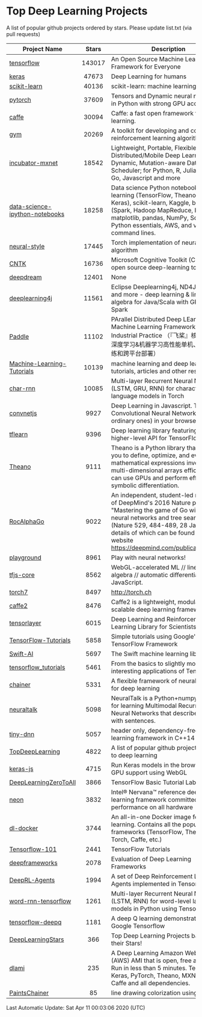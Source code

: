 # Top Deep Learning Projects
A list of popular github projects ordered by stars.
Please update list.txt (via pull requests)

|Project Name| Stars | Description |
| ---------- |:-----:| ----------- |
| [tensorflow](https://github.com/tensorflow/tensorflow) | 143017 | An Open Source Machine Learning Framework for Everyone |
| [keras](https://github.com/keras-team/keras) | 47673 | Deep Learning for humans |
| [scikit-learn](https://github.com/scikit-learn/scikit-learn) | 40136 | scikit-learn: machine learning in Python |
| [pytorch](https://github.com/pytorch/pytorch) | 37609 | Tensors and Dynamic neural networks in Python with strong GPU acceleration |
| [caffe](https://github.com/BVLC/caffe) | 30094 | Caffe: a fast open framework for deep learning. |
| [gym](https://github.com/openai/gym) | 20269 | A toolkit for developing and comparing reinforcement learning algorithms. |
| [incubator-mxnet](https://github.com/apache/incubator-mxnet) | 18542 | Lightweight, Portable, Flexible Distributed/Mobile Deep Learning with Dynamic, Mutation-aware Dataflow Dep Scheduler; for Python, R, Julia, Scala, Go, Javascript and more |
| [data-science-ipython-notebooks](https://github.com/donnemartin/data-science-ipython-notebooks) | 18258 | Data science Python notebooks: Deep learning (TensorFlow, Theano, Caffe, Keras), scikit-learn, Kaggle, big data (Spark, Hadoop MapReduce, HDFS), matplotlib, pandas, NumPy, SciPy, Python essentials, AWS, and various command lines. |
| [neural-style](https://github.com/jcjohnson/neural-style) | 17445 | Torch implementation of neural style algorithm |
| [CNTK](https://github.com/microsoft/CNTK) | 16736 | Microsoft Cognitive Toolkit (CNTK), an open source deep-learning toolkit |
| [deepdream](https://github.com/google/deepdream) | 12401 | None |
| [deeplearning4j](https://github.com/eclipse/deeplearning4j) | 11561 | Eclipse Deeplearning4j, ND4J, DataVec and more - deep learning & linear algebra for Java/Scala with GPUs + Spark |
| [Paddle](https://github.com/PaddlePaddle/Paddle) | 11102 | PArallel Distributed Deep LEarning: Machine Learning Framework from Industrial Practice （『飞桨』核心框架，深度学习&机器学习高性能单机、分布式训练和跨平台部署） |
| [Machine-Learning-Tutorials](https://github.com/ujjwalkarn/Machine-Learning-Tutorials) | 10139 | machine learning and deep learning tutorials, articles and other resources  |
| [char-rnn](https://github.com/karpathy/char-rnn) | 10085 | Multi-layer Recurrent Neural Networks (LSTM, GRU, RNN) for character-level language models in Torch |
| [convnetjs](https://github.com/karpathy/convnetjs) | 9927 | Deep Learning in Javascript. Train Convolutional Neural Networks (or ordinary ones) in your browser. |
| [tflearn](https://github.com/tflearn/tflearn) | 9396 | Deep learning library featuring a higher-level API for TensorFlow. |
| [Theano](https://github.com/Theano/Theano) | 9111 | Theano is a Python library that allows you to define, optimize, and evaluate mathematical expressions involving multi-dimensional arrays efficiently. It can use GPUs and perform efficient symbolic differentiation. |
| [RocAlphaGo](https://github.com/Rochester-NRT/RocAlphaGo) | 9022 | An independent, student-led replication of DeepMind's 2016 Nature publication, "Mastering the game of Go with deep neural networks and tree search" (Nature 529, 484-489, 28 Jan 2016), details of which can be found on their website https://deepmind.com/publications.html. |
| [playground](https://github.com/tensorflow/playground) | 8961 | Play with neural networks! |
| [tfjs-core](https://github.com/tensorflow/tfjs-core) | 8562 | WebGL-accelerated ML // linear algebra // automatic differentiation for JavaScript. |
| [torch7](https://github.com/torch/torch7) | 8497 | http://torch.ch |
| [caffe2](https://github.com/facebookarchive/caffe2) | 8476 | Caffe2 is a lightweight, modular, and scalable deep learning framework. |
| [tensorlayer](https://github.com/tensorlayer/tensorlayer) | 6015 | Deep Learning and Reinforcement Learning Library for Scientists 🔥 |
| [TensorFlow-Tutorials](https://github.com/nlintz/TensorFlow-Tutorials) | 5858 | Simple tutorials using Google's TensorFlow Framework |
| [Swift-AI](https://github.com/Swift-AI/Swift-AI) | 5697 | The Swift machine learning library. |
| [tensorflow_tutorials](https://github.com/pkmital/tensorflow_tutorials) | 5461 | From the basics to slightly more interesting applications of Tensorflow |
| [chainer](https://github.com/chainer/chainer) | 5331 | A flexible framework of neural networks for deep learning |
| [neuraltalk](https://github.com/karpathy/neuraltalk) | 5098 | NeuralTalk is a Python+numpy project for learning Multimodal Recurrent Neural Networks that describe images with sentences. |
| [tiny-dnn](https://github.com/tiny-dnn/tiny-dnn) | 5057 | header only, dependency-free deep learning framework in C++14 |
| [TopDeepLearning](https://github.com/aymericdamien/TopDeepLearning) | 4822 | A list of popular github projects related to deep learning |
| [keras-js](https://github.com/transcranial/keras-js) | 4715 | Run Keras models in the browser, with GPU support using WebGL |
| [DeepLearningZeroToAll](https://github.com/hunkim/DeepLearningZeroToAll) | 3866 | TensorFlow Basic Tutorial Labs |
| [neon](https://github.com/NervanaSystems/neon) | 3832 | Intel® Nervana™ reference deep learning framework committed to best performance on all hardware |
| [dl-docker](https://github.com/floydhub/dl-docker) | 3744 | An all-in-one Docker image for deep learning. Contains all the popular DL frameworks (TensorFlow, Theano, Torch, Caffe, etc.) |
| [Tensorflow-101](https://github.com/sjchoi86/Tensorflow-101) | 2441 | TensorFlow Tutorials |
| [deepframeworks](https://github.com/zer0n/deepframeworks) | 2078 | Evaluation of Deep Learning Frameworks |
| [DeepRL-Agents](https://github.com/awjuliani/DeepRL-Agents) | 1994 | A set of Deep Reinforcement Learning Agents implemented in Tensorflow. |
| [word-rnn-tensorflow](https://github.com/hunkim/word-rnn-tensorflow) | 1261 | Multi-layer Recurrent Neural Networks (LSTM, RNN) for word-level language models in Python using TensorFlow. |
| [tensorflow-deepq](https://github.com/siemanko/tensorflow-deepq) | 1181 | A deep Q learning demonstration using Google Tensorflow |
| [DeepLearningStars](https://github.com/hunkim/DeepLearningStars) | 366 | Top Deep Learning Projects based on their Stars! |
| [dlami](https://github.com/ritchieng/dlami) | 235 | A Deep Learning Amazon Web Service (AWS) AMI that is open, free and works. Run in less than 5 minutes. TensorFlow, Keras, PyTorch, Theano, MXNet, CNTK, Caffe and all dependencies. |
| [PaintsChainer](https://github.com/taizan/PaintsChainer) | 85 | line drawing colorization using chainer |

Last Automatic Update: Sat Apr 11 00:03:06 2020 (UTC)
